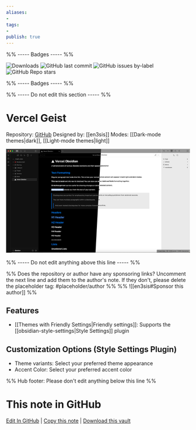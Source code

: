 ```yaml
---
aliases:
- 
tags: 
- 
publish: true
---
```


%% ----- Badges ----- %%

![Downloads](https://img.shields.io/badge/downloads-82-573E7A?style=for-the-badge&logo=)
![GitHub last commit](https://img.shields.io/github/last-commit/en3sis/vercel-obsidian?color=573E7A&label=last%20update&logo=github&style=for-the-badge)
![GitHub issues by-label](https://img.shields.io/github/issues/en3sis/vercel-obsidian/help%20wanted?color=573E7A&logo=github&style=for-the-badge) 
![GitHub Repo stars](https://img.shields.io/github/stars/en3sis/vercel-obsidian?color=573E7A&logo=github&style=for-the-badge)

%% ----- Badges ----- %%

%% ----- Do not edit this section ----- %%

# Vercel Geist

Repository: [GitHub](https://github.com/en3sis/vercel-obsidian)
Designed by: [[en3sis]]
Modes: [[Dark-mode themes|dark]], [[Light-mode themes|light]]



![screenshot](https://github.com/en3sis/vercel-obsidian/raw/HEAD/assets/vercel-obsidian-small.png)

%% ----- Do not edit anything above this line ----- %% 

%% Does the repository or author have any sponsoring links? Uncomment the next line and add them to the author's note. If they don't, please delete the placeholder tag: #placeholder/author %%
%% ![[en3sis#Sponsor this author]] %%


## Features

- [[Themes with Friendly Settings|Friendly settings]]: Supports the [[obsidian-style-settings|Style Settings]] plugin

## Customization Options (Style Settings Plugin) 
- Theme variants: Select your preferred theme appearance
- Accent Color: Select your preferred accent color


%% Hub footer: Please don't edit anything below this line %%

# This note in GitHub

<span class="git-footer">[Edit In GitHub](https://github.dev/obsidian-community/obsidian-hub/blob/main/02%20-%20Community%20Expansions/02.05%20All%20Community%20Expansions/Themes/Vercel%20Geist.md "git-hub-edit-note") | [Copy this note](https://raw.githubusercontent.com/obsidian-community/obsidian-hub/main/02%20-%20Community%20Expansions/02.05%20All%20Community%20Expansions/Themes/Vercel%20Geist.md "git-hub-copy-note") | [Download this vault](https://github.com/obsidian-community/obsidian-hub/archive/refs/heads/main.zip "git-hub-download-vault") </span>
